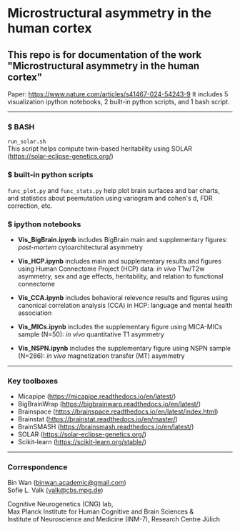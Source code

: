 # Microstructural asymmetry in the human cortex

This repo is for documentation of the work "Microstructural asymmetry in the human cortex"
---
Paper: https://www.nature.com/articles/s41467-024-54243-9
It includes 5 visualization ipython notebooks, 2 built-in python scripts, and 1 bash script. 

---
### $ BASH
`run_solar.sh`  
This script helps compute twin-based heritability using SOLAR (https://solar-eclipse-genetics.org/) 

### $ built-in python scripts
`func_plot.py` and `func_stats.py` help plot brain surfaces and bar charts, and statistics about peemutation using variogram and cohen's d, FDR correction, etc.

### $ ipython notebooks
- **Vis_BigBrain.ipynb** includes BigBrain main and supplementary figures: *post-mortem* cytoarchitectural asymmetry

- **Vis_HCP.ipynb** includes main and supplementary results and figures using Human Connectome Project (HCP) data: *in vivo* T1w/T2w asymmetry, sex and age effects, heritability, and relation to functional connectome

- **Vis_CCA.ipynb** includes behavioral relevence results and figures using canonical correlation analysis (CCA) in HCP: language and mental health association

- **Vis_MICs.ipynb** includes the supplementary figure using MICA-MICs sample (N=50): *in vivo* quantitative T1 asymmetry

- **Vis_NSPN.ipynb** includes the supplementary figure using NSPN sample (N=286): *in vivo* magnetization transfer (MT) asymmetry

---
### Key toolboxes
- Micapipe (https://micapipe.readthedocs.io/en/latest/)
- BigBrainWrap (https://bigbrainwarp.readthedocs.io/en/latest/)
- Brainspace (https://brainspace.readthedocs.io/en/latest/index.html)
- Brainstat (https://brainstat.readthedocs.io/en/master/)
- BrainSMASH (https://brainsmash.readthedocs.io/en/latest/)
- SOLAR (https://solar-eclipse-genetics.org/)
- Scikit-learn (https://scikit-learn.org/stable/)


---

### Correspondence
Bin Wan (binwan.academic@gmail.com)  
Sofie L. Valk (valk@cbs.mpg.de)  

Cognitive Neurogenetics (CNG) lab,   
Max Planck Institute for Human Cognitive and Brain Sciences &  
Institute of Neuroscience and Medicine (INM-7), Research Centre Jülich 
